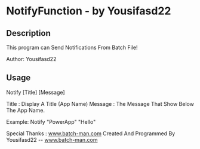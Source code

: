 
# NotifyFunction - by Yousifasd22
## Description
This program can Send Notifications From Batch File!

Author: Yousifasd22

## Usage
Notify [Title] [Message]

Title : Display A Title (App Name)
Message : The Message That Show Below The App Name.


Example: 
Notify "PowerApp" "Hello"


Special Thanks : www.batch-man.com
Created And Programmed By Yousifasd22 -- www.batch-man.com